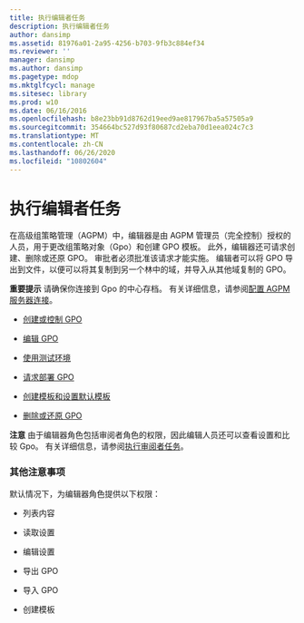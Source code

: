 ```yaml
---
title: 执行编辑者任务
description: 执行编辑者任务
author: dansimp
ms.assetid: 81976a01-2a95-4256-b703-9fb3c884ef34
ms.reviewer: ''
manager: dansimp
ms.author: dansimp
ms.pagetype: mdop
ms.mktglfcycl: manage
ms.sitesec: library
ms.prod: w10
ms.date: 06/16/2016
ms.openlocfilehash: b8e23bb91d8762d19eed9ae817967ba5a57505a9
ms.sourcegitcommit: 354664bc527d93f80687cd2eba70d1eea024c7c3
ms.translationtype: MT
ms.contentlocale: zh-CN
ms.lasthandoff: 06/26/2020
ms.locfileid: "10802604"
---
```

# 执行编辑者任务


在高级组策略管理（AGPM）中，编辑器是由 AGPM 管理员（完全控制）授权的人员，用于更改组策略对象（Gpo）和创建 GPO 模板。 此外，编辑器还可请求创建、删除或还原 GPO。 审批者必须批准该请求才能实施。 编辑者可以将 GPO 导出到文件，以便可以将其复制到另一个林中的域，并导入从其他域复制的 GPO。

**重要提示** 请确保你连接到 Gpo 的中心存档。 有关详细信息，请参阅[配置 AGPM 服务器连接](configure-an-agpm-server-connection-agpm40.md)。

 

-   [创建或控制 GPO](creating-or-controlling-a-gpo-agpm40-ed.md)

-   [编辑 GPO](editing-a-gpo-agpm40.md)

-   [使用测试环境](using-a-test-environment.md)

-   [请求部署 GPO](request-deployment-of-a-gpo-agpm40.md)

-   [创建模板和设置默认模板](creating-a-template-and-setting-a-default-template-agpm40.md)

-   [删除或还原 GPO](deleting-or-restoring-a-gpo-agpm40.md)

**注意** 由于编辑器角色包括审阅者角色的权限，因此编辑人员还可以查看设置和比较 Gpo。 有关详细信息，请参阅[执行审阅者任务](performing-reviewer-tasks-agpm40.md)。

 

### 其他注意事项

默认情况下，为编辑器角色提供以下权限：

-   列表内容

-   读取设置

-   编辑设置

-   导出 GPO

-   导入 GPO

-   创建模板

 

 





